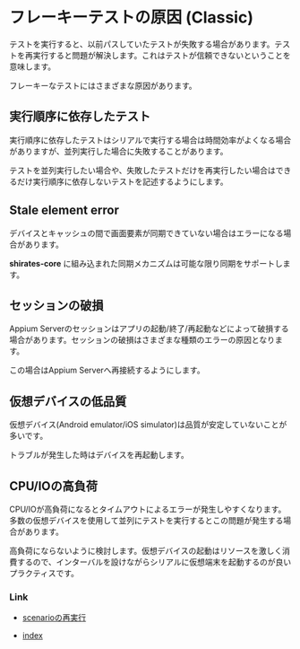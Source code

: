 # フレーキーテストの原因 (Classic)

テストを実行すると、以前パスしていたテストが失敗する場合があります。テストを再実行すると問題が解決します。これはテストが信頼できないということを意味します。

フレーキーなテストにはさまざまな原因があります。

## 実行順序に依存したテスト

実行順序に依存したテストはシリアルで実行する場合は時間効率がよくなる場合がありますが、並列実行した場合に失敗することがあります。

テストを並列実行したい場合や、失敗したテストだけを再実行したい場合はできるだけ実行順序に依存しないテストを記述するようにします。

## Stale element error

デバイスとキャッシュの間で画面要素が同期できていない場合はエラーになる場合があります。

**shirates-core** に組み込まれた同期メカニズムは可能な限り同期をサポートします。

## セッションの破損

Appium Serverのセッションはアプリの起動/終了/再起動などによって破損する場合があります。セッションの破損はさまざまな種類のエラーの原因となります。

この場合はAppium Serverへ再接続するようにします。

## 仮想デバイスの低品質

仮想デバイス(Android emulator/iOS simulator)は品質が安定していないことが多いです。

トラブルが発生した時はデバイスを再起動します。

## CPU/IOの高負荷

CPU/IOが高負荷になるとタイムアウトによるエラーが発生しやすくなります。多数の仮想デバイスを使用して並列にテストを実行するとこの問題が発生する場合があります。

高負荷にならないように検討します。仮想デバイスの起動はリソースを激しく消費するので、インターバルを設けながらシリアルに仮想端末を起動するのが良いプラクティスです。

### Link

- [scenarioの再実行](rerun_scenario_ja.md)


- [index](../../classic/index_ja.md)
